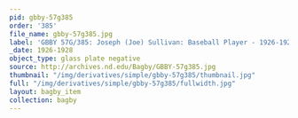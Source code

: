 ```yaml
---
pid: gbby-57g385
order: '385'
file_name: gbby-57g385.jpg
label: 'GBBY 57G/385: Joseph (Joe) Sullivan: Baseball Player - 1926-1928'
_date: 1926-1928
object_type: glass plate negative
source: http://archives.nd.edu/Bagby/GBBY-57g385.jpg
thumbnail: "/img/derivatives/simple/gbby-57g385/thumbnail.jpg"
full: "/img/derivatives/simple/gbby-57g385/fullwidth.jpg"
layout: bagby_item
collection: bagby
---
```

